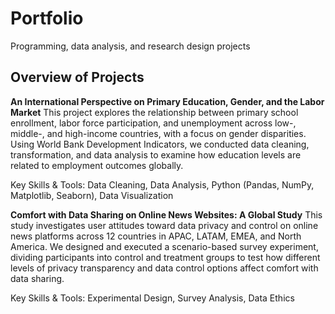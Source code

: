 # Portfolio
Programming, data analysis, and research design projects

## Overview of Projects

**An International Perspective on Primary Education, Gender, and the Labor Market**
This project explores the relationship between primary school enrollment, labor force participation, and unemployment across low-, middle-, and high-income countries, with a focus on gender disparities. Using World Bank Development Indicators, we conducted data cleaning, transformation, and data analysis to examine how education levels are related to employment outcomes globally. 

Key Skills & Tools: Data Cleaning, Data Analysis, Python (Pandas, NumPy, Matplotlib, Seaborn), Data Visualization

**Comfort with Data Sharing on Online News Websites: A Global Study**
This study investigates user attitudes toward data privacy and control on online news platforms across 12 countries in APAC, LATAM, EMEA, and North America. We designed and executed a scenario-based survey experiment, dividing participants into control and treatment groups to test how different levels of privacy transparency and data control options affect comfort with data sharing. 

Key Skills & Tools: Experimental Design, Survey Analysis, Data Ethics
